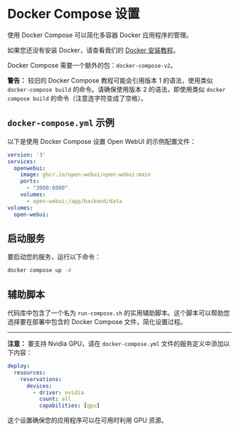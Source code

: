 # Docker Compose 设置

使用 Docker Compose 可以简化多容器 Docker 应用程序的管理。

如果您还没有安装 Docker，请查看我们的 [Docker 安装教程](docs/tutorials/docker-install.md)。

Docker Compose 需要一个额外的包：`docker-compose-v2`。

**警告：** 较旧的 Docker Compose 教程可能会引用版本 1 的语法，使用类似 `docker-compose build` 的命令。请确保使用版本 2 的语法，即使用类似 `docker compose build` 的命令（注意连字符变成了空格）。

## `docker-compose.yml` 示例

以下是使用 Docker Compose 设置 Open WebUI 的示例配置文件：

```yaml
version: '3'
services:
  openwebui:
    image: ghcr.io/open-webui/open-webui:main
    ports:
      - "3000:8080"
    volumes:
      - open-webui:/app/backend/data
volumes:
  open-webui:
```

## 启动服务

要启动您的服务，运行以下命令：

```bash
docker compose up -d
```

## 辅助脚本

代码库中包含了一个名为 `run-compose.sh` 的实用辅助脚本。这个脚本可以帮助您选择要在部署中包含的 Docker Compose 文件，简化设置过程。

---

**注意：** 要支持 Nvidia GPU，请在 `docker-compose.yml` 文件的服务定义中添加以下内容：

```yaml
deploy:
  resources:
    reservations:
      devices:
        - driver: nvidia
          count: all
          capabilities: [gpu]
```

这个设置确保您的应用程序可以在可用时利用 GPU 资源。
